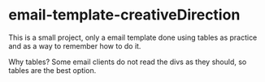 # email-template-creativeDirection

This is a small project, only a email template done using tables as practice and as a way to remember how to do it.

Why tables? Some email clients do not read the divs as they should, so tables are the best option.
